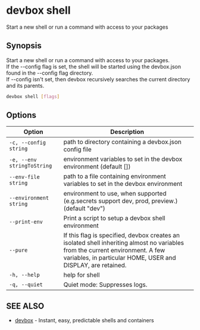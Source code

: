 # devbox shell

Start a new shell or run a command with access to your packages

## Synopsis

Start a new shell or run a command with access to your packages.   
If the --config flag is set, the shell will be started using the devbox.json found in the --config flag directory.   
If --config isn't set, then devbox recursively searches the current directory and its parents.

```bash
devbox shell [flags]
```

## Options

<!-- Markdown Table of Options -->
| Option | Description |
| --- | --- |
|  `-c, --config string`|  path to directory containing a devbox.json config file |
|  `-e, --env stringToString` |  environment variables to set in the devbox environment (default []) |
|  `--env-file string` | path to a file containing environment variables to set in the devbox environment |
|  `--environment string` | environment to use, when supported (e.g.secrets support dev, prod, preview.) (default "dev") |
| `--print-env` | Print a script to setup a devbox shell environment |
| `--pure` | If this flag is specified, devbox creates an isolated shell inheriting almost no variables from the current environment. A few variables, in particular HOME, USER and DISPLAY, are retained. |
| `-h, --help` | help for shell |
| `-q, --quiet` | Quiet mode: Suppresses logs. |

## SEE ALSO

* [devbox](./devbox.md)	 - Instant, easy, predictable shells and containers


